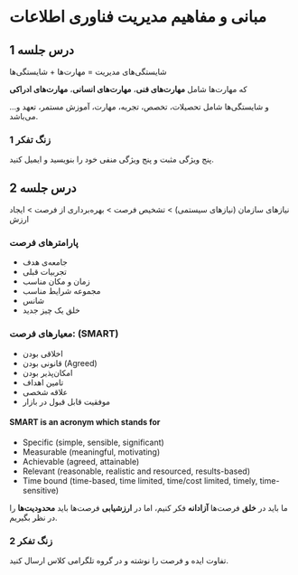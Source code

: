 # مبانی و مفاهیم مدیریت فناوری اطلاعات

## درس جلسه 1

شایستگی‌های مدیریت = مهارت‌ها + شایستگی‌ها

که مهارت‌ها شامل __مهارت‌های فنی__، __مهارت‌های انسانی__، __مهارت‌های ادراکی__

و شایستگی‌ها شامل تحصیلات، تخصص، تجربه، مهارت، آموزش مستمر، تعهد و... می‌باشد.

### زنگ تفکر 1

پنج ویژگی مثبت و پنج ویژگی منفی خود را بنویسید و ایمیل کنید.

## درس جلسه 2

نیازهای سازمان (نیازهای سیستمی) > تشخیص فرصت > بهره‌برداری از فرصت > ایجاد ارزش

### پارامتر‌های فرصت

- جامعه‌ی هدف
- تجربیات قبلی
- زمان و مکان مناسب
- مجموعه شرایط مناسب
- شانس
- خلق یک چیز جدید

### معیارهای فرصت: (SMART)

- اخلاقی بودن
- قانونی بودن (Agreed)
- امکان‌پذیر بودن
- تامین اهداف
- علاقه شخصی
- موفقیت قابل قبول در بازار

<div dir="ltr">

#### SMART is an acronym which stands for

- Specific (simple, sensible, significant)
- Measurable (meaningful, motivating)
- Achievable (agreed, attainable)
- Relevant (reasonable, realistic and resourced, results-based)
- Time bound (time-based, time limited, time/cost limited, timely, time-sensitive)

</div>

ما باید در __خلق__ فرصت‌ها __آزادانه__ فکر کنیم، اما در __ارزشیابی__ فرصت‌ها باید __محدودیت‌ها__ را در نظر بگیریم.

### زنگ تفکر 2

تفاوت ایده و فرصت را نوشته و در گروه تلگرامی کلاس ارسال کنید.
